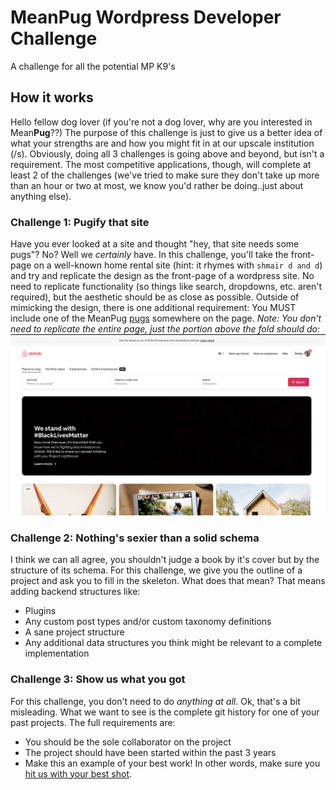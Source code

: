 # MeanPug Wordpress Developer Challenge
A challenge for all the potential MP K9's

## How it works
Hello fellow dog lover (if you're not a dog lover, why are you interested in Mean**Pug**??) The purpose of this challenge is just to give us a better idea of what your strengths are and how you might fit in at our upscale institution (/s). Obviously, doing all 3 challenges is going above and beyond, but isn't a requirement. The most competitive applications, though, will complete at least 2 of the challenges (we've tried to make sure they don't take up more than an hour or two at most, we know you'd rather be doing..just about anything else).

### Challenge 1: Pugify that site
Have you ever looked at a site and thought "hey, that site needs some pugs"? No? Well we *certainly* have. In this challenge, you'll take the front-page on a well-known home rental site (hint: it rhymes with `shmair d and d`) and try and replicate the design as the front-page of a wordpress site. No need to replicate functionality (so things like search, dropdowns, etc. aren't required), but the aesthetic should be as close as possible. Outside of mimicking the design, there is one additional requirement: You MUST include one of the MeanPug [pugs](https://media.prod.meanpug.net/wp-content/uploads/sites/9/2020/01/24060038/MeanPug-Best-In-Show-Icon.png) somewhere on the page. _Note: You don't need to replicate the entire page, just the portion above the fold should do:_ ![](docs/AirPnP.png)

### Challenge 2: Nothing's sexier than a solid schema
I think we can all agree, you shouldn't judge a book by it's cover but by the structure of its schema. For this challenge, we give you the outline of a project and ask you to fill in the skeleton. What does that mean? That means adding backend structures like:

* Plugins
* Any custom post types and/or custom taxonomy definitions
* A sane project structure
* Any additional data structures you think might be relevant to a complete implementation

### Challenge 3: Show us what you got
For this challenge, you don't need to do _anything at all_. Ok, that's a bit misleading. What we want to see is the complete
git history for one of your past projects. The full requirements are:

* You should be the sole collaborator on the project
* The project should have been started within the past 3 years
* Make this an example of your best work! In other words, make sure you [hit us with your best shot](https://www.youtube.com/watch?v=x5kisPBwZOM).
